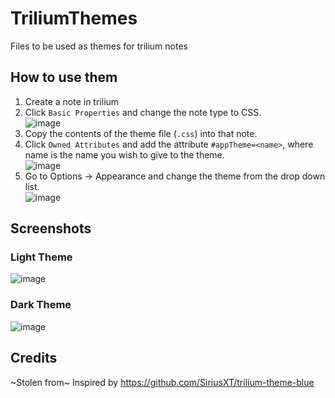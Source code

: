 # TriliumThemes
Files to be used as themes for trilium notes

## How to use them
1. Create a note in trilium
2. Click `Basic Properties` and change the note type to CSS.<br/>![image](https://github.com/FalcoGer/TriliumThemes/assets/16250196/2b538f0d-00d2-43b5-b26b-d003f85d3f13)
3. Copy the contents of the theme file (`.css`) into that note.
4. Click `Owned Attributes` and add the attribute `#appTheme=<name>`, where name is the name you wish to give to the theme.<br/>![image](https://github.com/FalcoGer/TriliumThemes/assets/16250196/6b769519-e025-4f62-bd2f-f8a7d02cb2ec)
5. Go to Options -> Appearance and change the theme from the drop down list.<br/>![image](https://github.com/FalcoGer/TriliumThemes/assets/16250196/716e6c5e-ffbe-4e27-982b-f2907e4c8ac7)

## Screenshots
### Light Theme
![image](https://github.com/FalcoGer/TriliumThemes/assets/16250196/a60dc2a7-ffc0-4be2-80fa-316e8f089d14)
### Dark Theme
![image](https://github.com/FalcoGer/TriliumThemes/assets/16250196/c3af190f-922e-46f1-9d42-48be5373afb0)

## Credits
~Stolen from~ Inspired by https://github.com/SiriusXT/trilium-theme-blue
